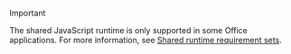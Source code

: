 > [!IMPORTANT]
> The shared JavaScript runtime is only supported in some Office applications. For more information, see [Shared runtime requirement sets](/javascript/api/requirement-sets/shared-runtime-requirement-sets).
